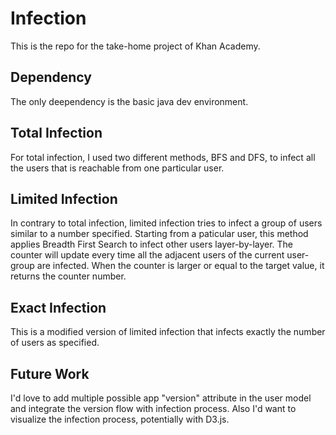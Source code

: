 # Infection
This is the repo for the take-home project of Khan Academy.
## Dependency
The only deependency is the basic java dev environment.
## Total Infection
For total infection, I used two different methods, BFS and DFS, to infect all the users that is reachable from one particular user.
## Limited Infection
In contrary to total infection, limited infection tries to infect a group of users similar to a number specified. Starting from a paticular user, this method applies Breadth First Search to infect other users layer-by-layer. The counter will update every time all the adjacent users of the current user-group are infected. When the counter is larger or equal to the target value, it returns the counter number.
## Exact Infection
This is a modified version of limited infection that infects exactly the number of users as specified. 
## Future Work
I'd love to add multiple possible app "version" attribute in the user model and integrate the version flow with infection process. Also I'd want to visualize the infection process, potentially with D3.js.
